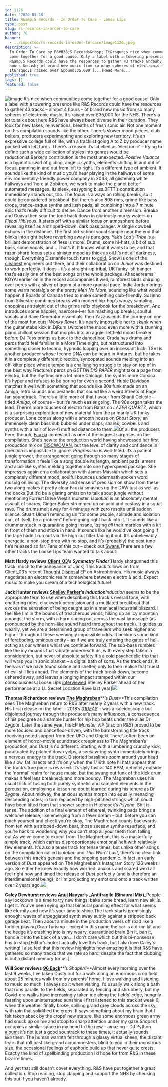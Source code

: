 ```yaml
---
id: 1126
date: '2020-05-18'
title: R&amp;S Records - In Order To Care - Loose Lips
type: post
slug: rs-records-in-order-to-care
author: 70
banner:
  - ../imported/rs-records-in-order-to-care/image1126.jpeg
description: >-
  In Order To Care by R&#038;S Records&nbsp; It&rsquo;s nice when communities
  come together for a good cause. Only a label with a towering presence like
  R&amp;S Records could have the resources to gather 43 tracks &ndash; almost 4
  hours &ndash; of brand new music from so many spheres of electronic music.
  It&rsquo;s raised over &pound;35,000 [...]Read More...
published: true
tags: []
featured: false
---
```

![image](../../imported/rs-records-in-order-to-care/image1126.jpeg) It’s nice when communities come together for a good cause. Only a label with a towering presence like R&S Records could have the resources to gather 43 tracks – almost 4 hours – of brand new music from so many spheres of electronic music. It’s raised over £35,000 for the NHS. There’s a lot to talk about here.R&S have always been diverse in their curation. They look for new takes, reinventions, breaths of fresh sonic air. Not one moment on this compilation sounds like the other. There’s slower mood pieces, club belters, producers experimenting and exploring new territory. It’s an expressive collage full of life, with a tracklist going A to Z by producer name packed with left turns. There’s a reason it’s labelled as ‘electronic’ – trying to define such a wide collection of styles into genres would be reductionist.Barker’s contribution is the most unexpected. _Positive Valance_ is a hypnotic swirl of gliding, angelic synths, elements shifting in and out of focus, panning in and out from left to right. It’s a different type of ambient. It sounds like the kind of music you’d hear playing in the hallways of some environmentally-friendly power company in 2043, all glistening white hallways and ‘here at Zobitron, we work to make the planet better’ automated messages. Its sleek, easygoing bliss.BFTT’s contribution immediately stands out, too. The focus is always on rolling breaks, so it could be considered breakbeat. But there’s also 808 rims, grime-like bass drops, trance-esque synths and lush pads, all combining into a 7 minute epic that’s really difficult to define. Dance from another dimension. Breaka and Guava then soar the tone back down in gloriously murky waters on _Fiscal Hibiscus_. It starts off with a similar focus on atmosphere before revealing itself as a stripped-down, dark bass banger. A single cowbell echoes in the distance. The first old-school vocal sample near the end that blinks into sight before reverbing away is pure _gas_. Yak’s _Lod’s Tribe_ is a brilliant demonstration of ‘less is more’. Drums, some hi-hats, a bit of sub bass, some vocals, and… That’s it. It knows what it wants to be, and that razor-sharp focus sets a sinister mood as thick as oil.It’s not all darkness, though. Everything Dismantle touch turns to [gold](https://moretimerecords.bandcamp.com/track/molten), Snow is one of the [cleanest](https://www.youtube.com/watch?v=huaE85-V8u4) engineers out there, and their collaboration on _Junior_ was destined to work perfectly. It does – it’s a straight-up tribal, UK funky-ish banger that’s easily one of the best songs on the whole package. Ahadadreams’ KOYAl earlier on in the record accompanies it well, rainforest birds chirping over percs with a sliver of gqom at a more gradual pace. India Jordan brings some warm nostalgia on the pretty _Meri No More_, sounding like what would happen if Boards of Canada tried to make something club-friendly. Sozinho from Silvestre combines breaks with modern hip-hop’s woozy sampling, choppiness straight out of the grime refix playbook for the breakdown. Anz introduces some happier, haercore-i-er fun mashing up breaks, soulful vocals and Rave Generator essentials, then Yazzus ends the journey on one of the most fun cuts, _Wonky Raver_. It’s nearly impossible not to skank when the guitar stabs kick in.DjRum switches the mood even more with a stunning piano chillout session that morphs into an aggier leftfield mood breaker before DJ Tess brings us back to the dancefloor. Cruda has drums and percs that’d feel familiar in a More Time night, but restructured into something closer to techno, hypnotic looping over an incessant kick. TSVI is another producer whose techno DNA can be heard in Antares, but he takes it in a completely different direction, syncopated sounds melding into an off-kilter piece whose tempo is a challenging struggle to stay on top of in the best way.Fracture’s percs on _GETTIN DIS PAPER_ might take a page from electro, but the rhythms are a lot more Chicago, the synths more Corsica. It’s hyper and refuses to be boring for even a second. Hubie Davidson matches it well with something that sounds like 80s funk made on an Amiga, retro sounds and aesthetic that sound like a weird Streets of Rage fan soundtrack. There’s a little more of that flavour from Shanti Celeste – titled _Amiga_, of course – but it’s much easier going. The 90s organ takes the lead. There’s more touches of electro from Bamz on _LAZER QUARTZ_, which is a surprising exploration of new material from the primarily UK funky producer. Lone comes along with a smooth house on _Ghost Story_, an immensely clean bass sub bubbles under claps, snares, cowbells and synths with a hair of low-fi muffled distance to them.![](/wp-content/uploads/live/img/wysiwyg/5ec3b4be567f8.jpg)Of all the producers here, though, [Fauzia](https://soundcloud.com/djfauzia) comes out as one of the biggest surprises on the compilation. She’s new to the production world having showcased her first production mix on [DISCWOMAN](https://soundcloud.com/discwoman/discwoman-87-x-fauzia?in=djfauzia/sets/production-mix), but the level of clarity and confidence in direction is impossible to ignore. _Progression_ is well-titled. It’s a patient jungle grower, the arrangement going through so many stages of transformation it feels like a song double its length, ambient pads, amens and acid-like synths melding together into one hyperspeed package. She impresses again on a collaboration with James Massiah which sets a completely different mood, soulful bounces underneath spoken word musing on living. The diversity and sense of precision on show from these two along makes it pretty clear Fauzia smashes up the DAW just as well as the decks.But it’d be a glaring omission to talk about jungle without mentioning Forrest Drive West’s monster. _Isolation_ is an absolutely mental assault of snares, Ginger Baker strummed up on acid and ecstasy in a squat rave. The drums melt away for 4 minutes with zero respite until sudden silence. Stuart Ulman reminding us “for some people, solitude and isolation can, of itself, be a problem” before going right back into it. It sounds like a drummer stuck in quarantine going insane, losing _all_ their marbles with a kit in front of them and sticks in hand. It sounds like he would’ve kept going if the tape hadn’t run out via the high cut filter fading it out. It’s unbelievably energetic, a non-stop drop with no stop, and it’s (probably) the best tune he’s released so far. Fans of this cut – check out [Swans.](https://www.youtube.com/watch?v=1jSdTBGhDSg)There are a few other tracks the Loose Lips team wanted to talk about:

**Matt Hardy reviews** [**Client\_03**](https://soundcloud.com/client_03)**’s _Symmetry Finder_**\[Hardy shotgunned this track, much to the annoyance of Jack\] This track follows on from Client\_03’s recent [Thought Disposal](https://client03.bandcamp.com/album/thought-disposal) EP on Astrophonica. His music always negotiates an electronic realm somewhere between electro & acid. Expect music to make you dream of a technological future!

**Jack Hunter reviews** [**Shelley Parker**](https://soundcloud.com/shelleyparker)**’s _Induction_**_Induction_ seems to be the appropriate term to use when describing this track's overall tone, with chattering rides, clockwork percussion and a mutilated breakbeat that evokes the sensation of being caught up in a maniacal industrial blizzard. I feel like I'm in the bounds of treacherous winds, hiking up an icy mountain amongst the storm, with a horn ringing out across the vast landscape (as pronounced by the horn-like sound heard throughout the track). It guides us wearily, yet we are a determined group of travellers who seek higher and higher throughout these seemingly impossible odds. It beckons some kind of foreboding, ominous entity – as if we are truly entering the gates of hell, acting as our witness whilst we continue forward. The sub-bass rumbles like the icy mounds that vibrate underneath us, with every step taken in consideration, but never of absolute safety.It's a cold psychedelic trip that will wrap you in sonic blanket – a digital bath of sorts. As the track ends, it feels as if we have found solace and shelter, only to then realise that truest of evil still lies ahead. The elements of the track break down, become ushered away, and leaves a longing impact stamped within our consciousness.\[Loose Lips [interviewed](http://loose-lips.co.uk/blog/shelley-parker?fbclid=IwAR3euYUzZQhKHRDsrHXvlHhSOc6JyMsqDPmajGaUR9XBDt_HuRHw3iPyjds) Shelley Parker ahead of her performance at a LL Secret Location Rave last year\]![](/wp-content/uploads/live/img/wysiwyg/5ec3b4880429d.jpg)

**Thomas Richardson reviews** [**The Maghreban**](https://soundcloud.com/maghreban)**’s _Dust_**This compilation sees The Maghreban return to R&S after nearly 2 years with a new track. His first release on the label – 2018’s [_01DEAS_](https://maghreban.bandcamp.com/album/01deas) – was a kaleidoscopic but disjointed journey through the producer’s many influences, a consequence of his pedigree as a sample hunter for hip hop beats under the alias Dr Zygote. Later the same year, his EP _Monster VIP_ (also on R&S) proved to be more focused and dancefloor-driven, with the barnstorming title track receiving noted support from Ben UFO and Objekt.There’s often been an element of horror-movie soundtrack creepiness to The Maghreban’s production, and _Dust_ is no different. Starting with a lumbering crunchy kick, punctuated by pitched down yelps, a seesaw-ing synth immediately brings a nervous energy to the track. Distorted basslines zoom around your head like slow, fat insects and it’s only when the 1/16th note hi hats appear that the track’s true pace is revealed. It’s slyly fast at 140 BPM, definitely outside the ‘normal’ realm for house music, but the swung out funk of the kick drum makes it feel less breakneck and more bouncy. The Maghreban uses his usual trick of fusing both purely synthetic and sampled elements in the percussion, employing a lesson no doubt learned during his tenure as Dr Zygote. About midway, the anxious synths morph into equally menacing descending notes, in turn replaced by high-pitched strings which could have been lifted from that shower scene in Hitchcock’s _Psycho_. Shit is tense. The addition of a final element of ethereal, twinkling pads brings a welcome release, like emerging from a fever dream – but  before you can pinch yourself and check you’re okay, The Maghreban counts backwards from ten with a stripped-down beat, those seesaw synths resurface, and you’re back to wondering why you can’t stop all your teeth from falling out.As we’ve come to expect from The Maghreban, this is a masterfully simple track, which carries disproportionate emotional heft with relatively few elements. It’s also a tense track for tense times, but unlike other songs on the compilation called _Isolation_ and _This Won’t Last_, there’s no clear link between this track’s genesis and the ongoing pandemic. In fact, an early version of _Dust_ appeared on The Maghreban’s Instagram Story 126 weeks ago. So either he knew exactly how worried, anxious and scared we’d all feel right now and timed the release of _Dust_ perfectly (and is therefore an interdimensional being), or I’m projecting my emotions onto a track written over 2 years ago.![](/wp-content/uploads/live/img/wysiwyg/5ec3b4a09658b.jpg)

**Caley Dewhurst reviews** [**Anuj Nayyar**](https://soundcloud.com/anujnayyarmusic)**’s** _**Antifragile (Binaural Mix)**_People say lockdown is a time to try new things, bake some bread, learn new skills. I get it. You’ve been eying up that binaural panning effect for what seems like eternity and now it’s your time to shine.The track starts promisingly enough: waves of arpeggiated synth sway subtly against a stripped back garage beat. Then about a minute in the production veers off road like a toddler playing Gran Turismo – except in this game the car is a drum kit and the hedge it’s crashing into is my weary, quarantined brain.Bin it, ban it, bundle it into the back of a van… I don’t care which but this bi-nonsense has to stop.\[Editor's note: I actually love this track, but I also love Caley's writing! I also feel that this review highlights how amazing it is that R&S have gathered so many tracks that we rate so hard, despite the fact that clubbing is but a distant memory for us.\]

**Will Soer reviews** [**96 Back**](https://soundcloud.com/96-back)**’s _Shapen1_**Almost every morning over the last 9 weeks, I’ve taken Dusty out for a walk along an enormous crop field, about 25 minutes walk from my parents’ home. I love walking and listening to music so much, I always do it when visiting. I’d usually walk along a path that runs parallel to the fields, separated by fencing and shrubbery, but my Covid-era walks have increasingly taken me along the fields’ edge, hungrily feasting upon uninterrupted sunshine.I first listened to this track at week 6, when the weather finally broke, spilling grand grey clouds across the sky, with rain that solidified the crops. It says something about my brain that I felt taken aback by the crops’ new stature, like some enormous green army had snuck up on me and stoop to sharp attention under my gaze._Shapen1_ occupies a similar space in my head to the new – amazing – DJ Python [album](https://djpythonnyc.bandcamp.com/album/mas-amable); it’s not just a good sountrack to these times, it actually sounds _like_ them. The human warmth felt through a glassy virtual sheen, the distant fears that roll past like grand cloudmonsters, blind to you in their monstrous size, the occasional feelings of euphoric build up that never quite crests. Exactly the kind of spellbinding production I’d hope for from R&S in these bizarre times.

And yet that still doesn’t cover everything. R&S have put together a great collection. Stop reading, stop clapping and support the NHS by checking this out if you haven’t already.
